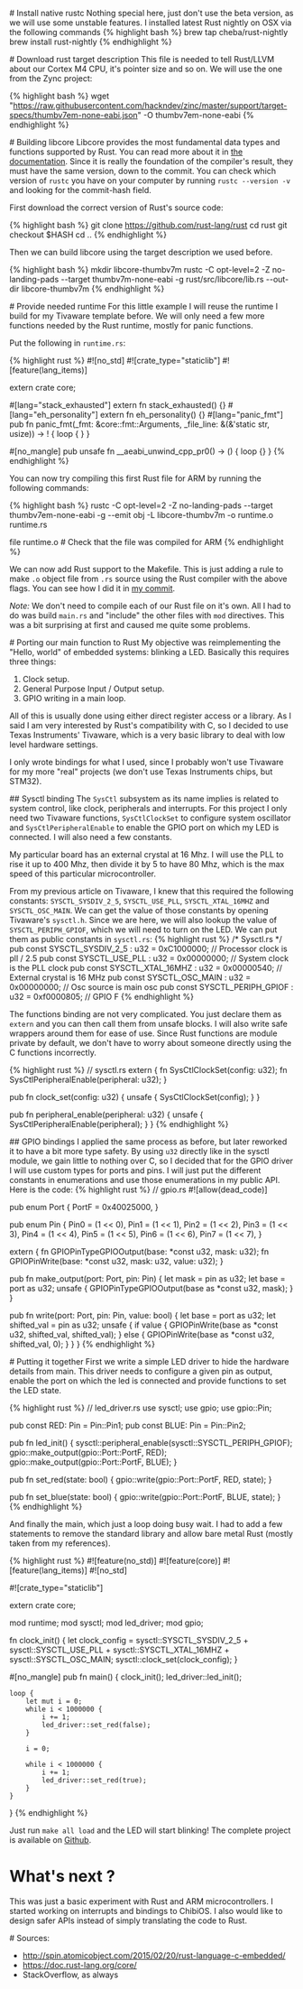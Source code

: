 # Install native rustc
Nothing special here, just don't use the beta version, as we will use some unstable features.
I installed latest Rust nightly on OSX via the following commands
{% highlight bash %}
brew tap cheba/rust-nightly
brew install rust-nightly
{% endhighlight %}

# Download rust target description
This file is needed to tell Rust/LLVM about our Cortex M4 CPU, it's pointer size and so on.
We will use the one from the Zync project:

{% highlight bash %}
wget "https://raw.githubusercontent.com/hackndev/zinc/master/support/target-specs/thumbv7em-none-eabi.json" -O thumbv7em-none-eabi
{% endhighlight %}

# Building libcore
Libcore provides the most fundamental data types and functions supported by Rust.
You can read more about it in [the documentation](https://doc.rust-lang.org/core/index.html).
Since it is really the foundation of the compiler's result, they must have the same version, down to the commit.
You can check which version of `rustc` you have on your computer by running `rustc --version -v` and looking for the commit-hash field.

First download the correct version of Rust's source code:

{% highlight bash %}
git clone https://github.com/rust-lang/rust
cd rust
git checkout $HASH
cd ..
{% endhighlight %}

Then we can build libcore using the target description we used before.

{% highlight bash %}
mkdir libcore-thumbv7m
rustc -C opt-level=2 -Z no-landing-pads --target thumbv7m-none-eabi -g rust/src/libcore/lib.rs --out-dir libcore-thumbv7m
{% endhighlight %}

# Provide needed runtime
For this little example I will reuse the runtime I build for my Tivaware template before.
We will only need a few more functions needed by the Rust runtime, mostly for panic functions.

Put the following in `runtime.rs`:

{% highlight rust %}
#![no_std]
#![crate_type="staticlib"]
#![feature(lang_items)]

extern crate core;

#[lang="stack_exhausted"] extern fn stack_exhausted() {}
#[lang="eh_personality"] extern fn eh_personality() {}
#[lang="panic_fmt"]
pub fn panic_fmt(_fmt: &core::fmt::Arguments, _file_line: &(&'static str, usize)) -> !
{
    loop { }
}

#[no_mangle]
pub unsafe fn __aeabi_unwind_cpp_pr0() -> ()
{
    loop {}
}
{% endhighlight %}

You can now try compiling this first Rust file for ARM by running the following commands:

{% highlight bash %}
rustc -C opt-level=2 -Z no-landing-pads --target thumbv7em-none-eabi -g --emit obj -L libcore-thumbv7m -o runtime.o runtime.rs

file runtime.o # Check that the file was compiled for ARM
{% endhighlight %}

We can now add Rust support to the Makefile.
This is just adding a rule to make `.o` object file from `.rs` source using the Rust compiler with the above flags.
You can see how I did it in [my commit](https://github.com/antoinealb/rust-demo-cortex-m4/commit/033a80ea998267cca27eac75cfd0b2bac132febd).

*Note:* We don't need to compile each of our Rust file on it's own.
All I had to do was build `main.rs` and "include" the other files with `mod` directives.
This was a bit surprising at first and caused me quite some problems.

# Porting our main function to Rust
My objective was reimplementing the "Hello, world" of embedded systems: blinking a LED.
Basically this requires three things:

1. Clock setup.
2. General Purpose Input / Output setup.
3. GPIO writing in a main loop.

All of this is usually done using either direct register access or a library.
As I said I am very interested by Rust's compatibility with C, so I decided to use Texas Instruments' Tivaware, which is a very basic library to deal with low level hardware settings.

I only wrote bindings for what I used, since I probably won't use Tivaware for my more "real" projects (we don't use Texas Instruments chips, but STM32).

## Sysctl binding
The `SysCtl` subsystem as its name implies is related to system control, like clock, peripherals and interrupts.
For this project I only need two Tivaware functions, `SysCtlClockSet` to configure system oscillator and `SysCtlPeripheralEnable` to enable the GPIO port on which my LED is connected.
I will also need a few constants.

My particular board has an external crystal at 16 Mhz.
I will use the PLL to rise it up to 400 Mhz, then divide it by 5 to have 80 Mhz, which is the max speed of this particular microcontroller.

From my previous article on Tivaware, I knew that this required the following constants: `SYSCTL_SYSDIV_2_5`, `SYSCTL_USE_PLL`, `SYSCTL_XTAL_16MHZ` and `SYSCTL_OSC_MAIN`.
We can get the value of those constants by opening Tivaware's `sysctl.h`.
Since we are here, we will also lookup the value of `SYSCTL_PERIPH_GPIOF`, which we will need to turn on the LED.
We can put them as public constants in `sysctl.rs`:
{% highlight rust %}
/* Sysctl.rs */
pub const SYSCTL_SYSDIV_2_5       : u32 = 0xC1000000;  // Processor clock is pll / 2.5
pub const SYSCTL_USE_PLL          : u32 = 0x00000000;  // System clock is the PLL clock
pub const SYSCTL_XTAL_16MHZ       : u32 = 0x00000540;  // External crystal is 16 MHz
pub const SYSCTL_OSC_MAIN         : u32 = 0x00000000;  // Osc source is main osc
pub const SYSCTL_PERIPH_GPIOF     : u32 = 0xf0000805;  // GPIO F
{% endhighlight %}

The functions binding are not very complicated.
You just declare them as `extern` and you can then call them from unsafe blocks.
I will also write safe wrappers around them for ease of use.
Since Rust functions are module private by default, we don't have to worry about someone directly using the C functions incorrectly.

{% highlight rust %}
// sysctl.rs
extern {
    fn SysCtlClockSet(config: u32);
    fn SysCtlPeripheralEnable(peripheral: u32);
}

pub fn clock_set(config: u32)
{
    unsafe {
        SysCtlClockSet(config);
    }
}

pub fn peripheral_enable(peripheral: u32)
{
    unsafe {
        SysCtlPeripheralEnable(peripheral);
    }
}
{% endhighlight %}

## GPIO bindings
I applied the same process as before, but later reworked it to have a bit more type safety.
By using `u32` directly like in the sysctl module, we gain little to nothing over C, so I decided that for the GPIO driver I will use custom types for ports and pins.
I will just put the different constants in enumerations and use those enumerations in my public API.
Here is the code:
{% highlight rust %}
// gpio.rs
#![allow(dead_code)]

pub enum Port {
    PortF = 0x40025000,
}

pub enum Pin {
    Pin0 = (1 << 0),
    Pin1 = (1 << 1),
    Pin2 = (1 << 2),
    Pin3 = (1 << 3),
    Pin4 = (1 << 4),
    Pin5 = (1 << 5),
    Pin6 = (1 << 6),
    Pin7 = (1 << 7),
}

extern {
    fn GPIOPinTypeGPIOOutput(base: *const u32, mask: u32);
    fn GPIOPinWrite(base: *const u32, mask: u32, value: u32);
}

pub fn make_output(port: Port, pin: Pin) {
    let mask = pin as u32;
    let base = port as u32;
    unsafe {
        GPIOPinTypeGPIOOutput(base as *const u32, mask);
    }
}

pub fn write(port: Port, pin: Pin, value: bool) {
    let base = port as u32;
    let shifted_val = pin as u32;
    unsafe {
        if value {
            GPIOPinWrite(base as *const u32, shifted_val, shifted_val);
        } else {
            GPIOPinWrite(base as *const u32, shifted_val, 0);
        }
    }
}
{% endhighlight %}

# Putting it together
First we write a simple LED driver to hide the hardware details from main.
This driver needs to configure a given pin as output, enable the port on which the led is connected and provide functions to set the LED state.

{% highlight rust %}
// led_driver.rs
use sysctl;
use gpio;
use gpio::Pin;

pub const RED: Pin = Pin::Pin1;
pub const BLUE: Pin = Pin::Pin2;

pub fn led_init() {
    sysctl::peripheral_enable(sysctl::SYSCTL_PERIPH_GPIOF);
    gpio::make_output(gpio::Port::PortF, RED);
    gpio::make_output(gpio::Port::PortF, BLUE);
}

pub fn set_red(state: bool) {
    gpio::write(gpio::Port::PortF, RED, state);
}

pub fn set_blue(state: bool) {
    gpio::write(gpio::Port::PortF, BLUE, state);
}
{% endhighlight %}

And finally the main, which just a loop doing busy wait.
I had to add a few statements to remove the standard library and allow bare metal Rust (mostly taken from my references).

{% highlight rust %}
#![feature(no_std)]
#![feature(core)]
#![feature(lang_items)]
#![no_std]

#![crate_type="staticlib"]

extern crate core;

mod runtime;
mod sysctl;
mod led_driver;
mod gpio;

fn clock_init() {
    let clock_config = sysctl::SYSCTL_SYSDIV_2_5 + sysctl::SYSCTL_USE_PLL +
                       sysctl::SYSCTL_XTAL_16MHZ + sysctl::SYSCTL_OSC_MAIN;
    sysctl::clock_set(clock_config);
}


#[no_mangle] pub fn main()
{
    clock_init();
    led_driver::led_init();

    loop {
        let mut i = 0;
        while i < 1000000 {
            i += 1;
            led_driver::set_red(false);
        }

        i = 0;

        while i < 1000000 {
            i += 1;
            led_driver::set_red(true);
        }
    }
}
{% endhighlight %}

Just run `make all load` and the LED will start blinking! The complete project is available on [Github](https://github.com/antoinealb/rust-demo-cortex-m4).

# What's next ?
This was just a basic experiment with Rust and ARM microcontrollers.
I started working on interrupts and bindings to ChibiOS.
I also would like to design safer APIs instead of simply translating the code to Rust.

# Sources:
* http://spin.atomicobject.com/2015/02/20/rust-language-c-embedded/
* https://doc.rust-lang.org/core/
* StackOverflow, as always
